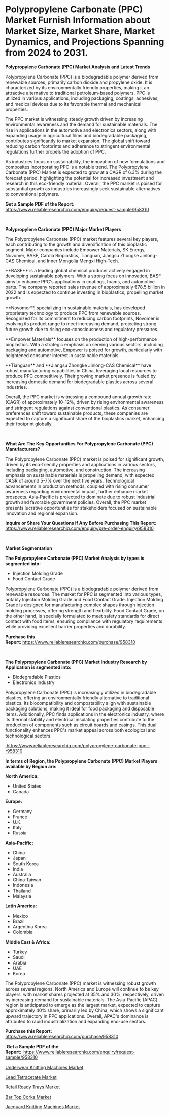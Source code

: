 <p><h1>Polypropylene Carbonate (PPC) Market Furnish Information about Market Size, Market Share, Market Dynamics, and Projections Spanning from 2024 to 2031.</h1></p><p><strong>Polypropylene Carbonate (PPC) Market Analysis and Latest Trends</strong></p>
<p><p>Polypropylene Carbonate (PPC) is a biodegradable polymer derived from renewable sources, primarily carbon dioxide and propylene oxide. It is characterized by its environmentally friendly properties, making it an attractive alternative to traditional petroleum-based polymers. PPC is utilized in various applications, including packaging, coatings, adhesives, and medical devices due to its favorable thermal and mechanical properties.</p><p>The PPC market is witnessing steady growth driven by increasing environmental awareness and the demand for sustainable materials. The rise in applications in the automotive and electronics sectors, along with expanding usage in agricultural films and biodegradable packaging, contributes significantly to market expansion. The global shift toward reducing carbon footprints and adherence to stringent environmental regulations further propels the adoption of PPC.</p><p>As industries focus on sustainability, the innovation of new formulations and composites incorporating PPC is a notable trend. The Polypropylene Carbonate (PPC) Market is expected to grow at a CAGR of 6.3% during the forecast period, highlighting the potential for increased investment and research in this eco-friendly material. Overall, the PPC market is poised for substantial growth as industries increasingly seek sustainable alternatives to conventional polymers.</p></p>
<p><strong>Get a Sample PDF of the Report:&nbsp;</strong> <a href="https://www.reliableresearchiq.com/enquiry/request-sample/958310?utm_campaign=1088&utm_medium=2&utm_source=Github&utm_content=ia&utm_term=03122024&utm_id=polypropylene-carbonate-ppc">https://www.reliableresearchiq.com/enquiry/request-sample/958310</a></p>
<p>&nbsp;</p>
<p><strong>Polypropylene Carbonate (PPC) Major Market Players</strong></p>
<p><p>The Polypropylene Carbonate (PPC) market features several key players, each contributing to the growth and diversification of this bioplastic segment. Major companies include Empower Materials, SK Energy, Novomer, BASF, Cardia Bioplastics, Tianguan, Jiangsu Zhongke Jinlong-CAS Chemical, and Inner Mongolia Mengxi High-Tech.</p><p>**BASF** is a leading global chemical producer actively engaged in developing sustainable polymers. With a strong focus on innovation, BASF aims to enhance PPC's applications in coatings, foams, and automotive parts. The company reported sales revenue of approximately €78.5 billion in 2022 and is expected to continue investing in bioplastics, propelling market growth.</p><p>**Novomer**, specializing in sustainable materials, has developed proprietary technology to produce PPC from renewable sources. Recognized for its commitment to reducing carbon footprints, Novomer is evolving its product range to meet increasing demand, projecting strong future growth due to rising eco-consciousness and regulatory pressures.</p><p>**Empower Materials** focuses on the production of high-performance bioplastics. With a strategic emphasis on serving various sectors, including packaging and automotive, Empower is poised for growth, particularly with heightened consumer interest in sustainable materials.</p><p>**Tianguan** and **Jiangsu Zhongke Jinlong-CAS Chemical** have robust manufacturing capabilities in China, leveraging local resources to produce PPC competitively. Their growing market presence is fueled by increasing domestic demand for biodegradable plastics across several industries.</p><p>Overall, the PPC market is witnessing a compound annual growth rate (CAGR) of approximately 10-12%, driven by rising environmental awareness and stringent regulations against conventional plastics. As consumer preferences shift toward sustainable products, these companies are expected to capture a significant share of the bioplastics market, enhancing their footprint globally.</p></p>
<p>&nbsp;</p>
<p><strong>What Are The Key Opportunities For Polypropylene Carbonate (PPC) Manufacturers?</strong></p>
<p><p>The Polypropylene Carbonate (PPC) market is poised for significant growth, driven by its eco-friendly properties and applications in various sectors, including packaging, automotive, and construction. The increasing emphasis on sustainable materials is propelling demand, with expected CAGR of around 5-7% over the next five years. Technological advancements in production methods, coupled with rising consumer awareness regarding environmental impact, further enhance market prospects. Asia-Pacific is projected to dominate due to robust industrial growth and favorable government policies. Overall, the PPC market presents lucrative opportunities for stakeholders focused on sustainable innovation and regional expansion.</p></p>
<p><strong>Inquire or Share Your Questions If Any Before Purchasing This Report:</strong> <a href="https://www.reliableresearchiq.com/enquiry/pre-order-enquiry/958310?utm_campaign=1088&utm_medium=2&utm_source=Github&utm_content=ia&utm_term=03122024&utm_id=polypropylene-carbonate-ppc">https://www.reliableresearchiq.com/enquiry/pre-order-enquiry/958310</a></p>
<p>&nbsp;</p>
<p><strong>Market Segmentation</strong></p>
<p><strong>The Polypropylene Carbonate (PPC) Market Analysis by types is segmented into:</strong></p>
<p><ul><li>Injection Molding Grade</li><li>Food Contact Grade</li></ul></p>
<p><p>Polypropylene Carbonate (PPC) is a biodegradable polymer derived from renewable resources. The market for PPC is segmented into various types, notably Injection Molding Grade and Food Contact Grade. Injection Molding Grade is designed for manufacturing complex shapes through injection molding processes, offering strength and flexibility. Food Contact Grade, on the other hand, is specially formulated to meet safety standards for direct contact with food items, ensuring compliance with regulatory requirements while providing excellent barrier properties and durability.</p></p>
<p><strong>Purchase this Report:&nbsp;</strong><a href="https://www.reliableresearchiq.com/purchase/958310?utm_campaign=1088&utm_medium=2&utm_source=Github&utm_content=ia&utm_term=03122024&utm_id=polypropylene-carbonate-ppc">https://www.reliableresearchiq.com/purchase/958310</a></p>
<p>&nbsp;</p>
<p><strong>The Polypropylene Carbonate (PPC) Market Industry Research by Application is segmented into:</strong></p>
<p><ul><li>Biodegradable Plastics</li><li>Electronics Industry</li></ul></p>
<p><p>Polypropylene Carbonate (PPC) is increasingly utilized in biodegradable plastics, offering an environmentally friendly alternative to traditional plastics. Its biocompatibility and compostability align with sustainable packaging solutions, making it ideal for food packaging and disposable items. Additionally, PPC finds applications in the electronics industry, where its thermal stability and electrical insulating properties contribute to the production of components such as circuit boards and casings. This dual functionality enhances PPC's market appeal across both ecological and technological sectors.</p></p>
<p><a href="https://www.reliableresearchiq.com/polypropylene-carbonate-ppc--r958310?utm_campaign=1088&utm_medium=2&utm_source=Github&utm_content=ia&utm_term=03122024&utm_id=polypropylene-carbonate-ppc">&nbsp;https://www.reliableresearchiq.com/polypropylene-carbonate-ppc--r958310</a></p>
<p><strong>In terms of Region, the Polypropylene Carbonate (PPC) Market Players available by Region are:</strong></p>
<p>
    <p> <strong> North America: </strong>
        <ul>
            <li>United States</li>
            <li>Canada</li>
        </ul>
        </p> 
    <p> <strong> Europe: </strong>
        <ul>
            <li>Germany</li>
            <li>France</li>
            <li>U.K.</li>
            <li>Italy</li>
            <li>Russia</li>
        </ul>
        </p> 
    <p> <strong> Asia-Pacific: </strong>
        <ul>
            <li>China</li>
            <li>Japan</li>
            <li>South Korea</li>
            <li>India</li>
            <li>Australia</li>
            <li>China Taiwan</li>
            <li>Indonesia</li>
            <li>Thailand</li>
            <li>Malaysia</li>
        </ul>
        </p> 
    <p> <strong> Latin America: </strong>
        <ul>
            <li>Mexico</li>
            <li>Brazil</li>
            <li>Argentina Korea</li>
            <li>Colombia</li>
        </ul>
        </p> 
    <p> <strong> Middle East & Africa: </strong>
        <ul>
            <li>Turkey</li>
            <li>Saudi</li>
            <li>Arabia</li>
            <li>UAE</li>
            <li>Korea</li>
        </ul>
    </p>
    </p>
<p><p>The Polypropylene Carbonate (PPC) market is witnessing robust growth across several regions. North America and Europe will continue to be key players, with market shares projected at 35% and 30%, respectively, driven by increasing demand for sustainable materials. The Asia-Pacific (APAC) region is anticipated to emerge as the largest market, expected to capture approximately 40% share, primarily led by China, which shows a significant upward trajectory in PPC applications. Overall, APAC's dominance is attributed to rapid industrialization and expanding end-use sectors.</p></p>
<p><strong>Purchase this Report: </strong><a href="https://www.reliableresearchiq.com/purchase/958310?utm_campaign=1088&utm_medium=2&utm_source=Github&utm_content=ia&utm_term=03122024&utm_id=polypropylene-carbonate-ppc">https://www.reliableresearchiq.com/purchase/958310</a></p>
<p>&nbsp;<strong>Get a Sample PDF of the Report:&nbsp;&nbsp;</strong><a href="https://www.reliableresearchiq.com/enquiry/request-sample/958310?utm_campaign=1088&utm_medium=2&utm_source=Github&utm_content=ia&utm_term=03122024&utm_id=polypropylene-carbonate-ppc">https://www.reliableresearchiq.com/enquiry/request-sample/958310</a></p>
<p><strong></strong></p>
<p><p><a href="https://issuu.com/reportprime-2/docs/underwear-knitting-machines-market-size-2030.pptx?utm_campaign=1088&utm_medium=2&utm_source=Github&utm_content=ia&utm_term=03122024&utm_id=polypropylene-carbonate-ppc">Underwear Knitting Machines Market</a></p><p><a href="https://www.linkedin.com/pulse/lead-tetracetate-industry-insights-report-analyzing-market-xsp5c?utm_campaign=1088&utm_medium=2&utm_source=Github&utm_content=ia&utm_term=03122024&utm_id=polypropylene-carbonate-ppc">Lead Tetracetate Market</a></p><p><a href="https://www.linkedin.com/pulse/retail-ready-trays-market-analysis-report-2024-2031-size-eable?utm_campaign=1088&utm_medium=2&utm_source=Github&utm_content=ia&utm_term=03122024&utm_id=polypropylene-carbonate-ppc">Retail Ready Trays Market</a></p><p><a href="https://www.linkedin.com/pulse/acomprehensive-analysis-onthe-sizedynamicsand-expected-development-0hjke?utm_campaign=1088&utm_medium=2&utm_source=Github&utm_content=ia&utm_term=03122024&utm_id=polypropylene-carbonate-ppc">Bar Top Corks Market</a></p><p><a href="https://issuu.com/reportprime-2/docs/jacquard-knitting-machines-market-size-2030.pptx?utm_campaign=1088&utm_medium=2&utm_source=Github&utm_content=ia&utm_term=03122024&utm_id=polypropylene-carbonate-ppc">Jacquard Knitting Machines Market</a></p></p>